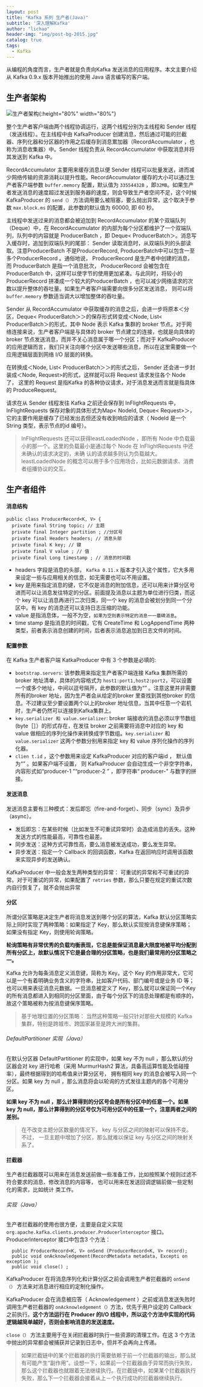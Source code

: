 ```yaml
---
layout: post
title: "Kafka 系列 生产者(Java)"
subtitle: '深入理解Kafka'
author: "lichao"
header-img: "img/post-bg-2015.jpg"
catalog: true
tags:
  - Kafka
---
```


从编程的角度而言，生产者就是负责向Kafka 发送消息的应用程序。本文主要介绍 从 Kafka 0.9.x 版本开始推出的使用 Java 语言编写的客户端。
## 生产者架构
![生产者架构](/img/mq/kafka/生产者架构.png){:height="80%" width="80%"}

整个生产者客户端由两个线程协调运行，这两个线程分别为主线程和 Sender 线程（发送线程）。在主线程中由 KafkaProducer 创建消息，然后通过可能的拦截器、序列化器和分区器的作用之后缓存到消息累加器（RecordAccumulator ，也称为消息收集器〉中。Sender 线程负责从 RecordAccumulator 中获取消息并将其发送到 Kafka 中。

RecordAccumulator 主要用来缓存消息以便 Sender 线程可以批量发送，进而减少网络传输的资源消耗以提升性能。RecordAccumulator 缓存的大小可以通过生产者客户端参数 ```buffer.memory``` 配置，默认值为 ```33554432B``` ，即```32MB```。如果生产者发送消息的速度超过发送到服务器的速度，则会导致生产者空间不足，这个时候 KafkaProducer 的 ```send（）``` 方法调用要么被阻塞，要么抛出异常，这个取决于参数 ```max.block.ms``` 的配置，此参数的默认值为 60000, 即 60 秒。

主线程中发送过来的消息都会被迫加到 RecordAccumulator 的某个双端队列（Deque）中，在 RecordAccumulator 的内部为每个分区都维护了一个双端队列，队列中的内容就是 ProducerBatch ，即 Deque< ProducerBatch＞。消息写入缓存时，追加到双端队列的尾部： Sender 读取消息时，从双端队列的头部读取。注意ProducerBatch 不是ProducerRecord, ProducerBatch中可以包含一至多个ProducerRecord 。通俗地说， ProducerRecord 是生产者中创建的消息，而 ProducerBatch 是指一个消息批次， ProducerRecord 会被包含在ProducerBatch 中，这样可以使字节的使用更加紧凑。与此同时，将较小的 ProducerRecord 拼凑成一个较大的ProducerBatch ，也可以减少网络请求的次数以提升整体的吞吐量。如果生产者客户端需要向很多分区发送消息， 则可以将 ```buffer.memory``` 参数适当调大以增加整体的吞吐量。

Sender 从 RecordAccumulator 中获取缓存的消息之后，会进一步将原本＜分区，Deque< ProducerBatch＞＞的保存形式转变成＜Node, List< ProducerBatch＞的形式，其中 Node 表示 Kafka 集群的 broker 节点。对于网络连接来说，生产者客户端是与具体的 broker 节点建立的连接，也就是向具体的 broker 节点发送消息，而并不关心消息属于哪一个分区；而对于 KafkaProducer 的应用逻辑而言，我们只关注向哪个分区中发送哪些消息，所以在这里需要做一个应用逻辑层面到网络 I/O 层面的转换。

在转换成＜Node, List< ProducerBatch＞＞的形式之后， Sender 还会进一步封装成＜Node, Request>的形式，这样就可以将 Request 请求发往各个 Node 了， 这里的 Request 是指Kafka 的各种协议请求，对于消息发送而言就是指具体的 ProduceRequest。

请求在从 Sender 线程发往 Kafka 之前还会保存到 InFlightRequests 中， InFlightRequests 保存对象的具体形式为Map< NodeId, Deque< Request>＞，它的主要作用是缓存了已经发出去但还没有收到响应的请求（ NodeId 是一个String 类型，表示节点的id 编号）。

> InFlightRequests 还可以获得leastLoadedNode ，即所有 Node 中负载最小的那一个。这里的负载最小是通过每个 Node 在 InFlightRequests 中还未确认的请求决定的，未确
认的请求越多则认为负载越大。leastLoadedNode 的概念可以用于多个应用场合，比如元数据请求、消费者组播协议的交互。

## 生产者组件
#### 消息结构
```
public class ProducerRecord<K, V> {
  private final String topic; // 主题
  private final Integer partition ; //分区号
  private final Headers headers; // 消息头部
  private final K key; // 键
  private final V value ; // 值
  private final Long timestamp ; // 消息的时间戳
```

* headers 字段是消息的头部， ```Kafka 0.11.x``` 版本才引入这个属性，它大多用来设定一些与应用相关的信息，如无需要也可以不用设置。
* key 是用来指定消息的键，它不仅是消息的附加信息，还可以用来计算分区号进而可以让消息发往特定的分区。前面提及消息以主题为单位进行归类，而这个 key 可以让消息再进行二次归类，同一个 key 的消息会被划分到同一个分区中。有 key 的消息还可以支持日志压缩的功能。
* value 是指消息体，一般不为空，```如果为空则表示特定的消息一一墓碑消息```。
* time stamp 是指消息的时间戳，它有 CreateTime 和 LogAppendTime 两种类型，前者表示消息创建的时间，后者表示消息追加到日志文件的时间。
#### 配置参数
在 Kafka 生产者客户端 KatkaProducer 中有 3 个参数是必填的:
* ```bootstrap.servers```: 该参数用来指定生产者客户端连接 Kafka 集群所需的 broker 地址清单，具体的内容格式为 ```host1:port1,host2:port2```，可以设置一个或多个地址，中间以逗号隔开，此参数的默认值为“” 。注意这里并非需要所有的broker 地址，因为生产者会从给定的broker 里查找到其他broker 的信息。不过建议至少要设置两个以上的broker 地址信息，当其中任意一个岩机时，生产者仍然可以连接到Kafka集群上。
* ```key.serializer 和 value.serializer```: broker 端接收的消息必须以字节数组(byte［］）的形式存在，在发往 broker 之前需要将消息中对应的 key 和 value 做相应的序列化操作来转换成字节数组。```key.serializer``` 和```value.serializer``` 这两个参数分别用来指定 key 和 value 序列化操作的序列化器。
* ```clien t.id``` ，这个参数用来设定 KafkaProducer 对应的客户端id ， 默认值为“” 。如果客户端不设置， 则 KafkaProducer 会自动生成一个非空字符串，内容形式如“producer-1 ”“producer-2 ” ，即字符串“ producer-"
与数字的拼接。

#### 发送消息
发送消息主要有三种模式：发后即忘（fire-and-forget）、同步（sync）及异步（async）。
* 发后即忘：在某些时候（比如发生不可重试异常时）会造成消息的丢失。这种发送方式的性能最高，可靠性也最差。
* 同步发送：这种方式可靠性高，要么消息被发送成功，要么发生异常。
* 异步发送：指定一个 Callback 的回调函数，Kafka 在返回响应时调用该函数来实现异步的发送确认。

KafkaProducer 中一般会发生两种类型的异常： 可重试的异常和不可重试的异常。对于可重试的异常，如果配置了 ```retries``` 参数，那么只要在规定的重试次数内自行恢复了，就不会抛出异常

#### 分区
所谓分区策略是决定生产者将消息发送到哪个分区的算法，Kafka 默认分区策略实际上同时实现了两种策略：如果指定了 Key，那么默认实现按消息键保序策略；如果没有指定 Key，则使用轮询策略。

**轮询策略有非常优秀的负载均衡表现，它总是能保证消息最大限度地被平均分配到所有分区上，故默认情况下它是最合理的分区策略，也是我们最常用的分区策略之一。**

Kafka 允许为每条消息定义消息键，简称为 Key。这个 Key 的作用非常大，它可以是一个有着明确业务含义的字符串，比如客户代码、部门编号或是业务 ID 等；也可以用来表征消息元数据。一旦消息被定义了 Key，那么就可以保证同一个Key 的所有消息都进入到相同的分区里面，由于每个分区下的消息处理都是有顺序的，故这个策略被称为按消息键保序策略。

> 基于地理位置的分区策略： 当然这种策略一般只针对那些大规模的 Kafka 集群，特别是跨城市、跨国家甚至是跨大洲的集群。
###### DefaultPartitioner 实现（Java）
在默认分区器 DefaultPartitioner 的实现中，如果 key 不为 null ，那么默认的分区器会对 key 进行哈希（采用 MurmurHash2 算法，具备高运算性能及低碰撞率），最终根据得到的哈希值来计算分区号， 拥有相同 key 的消息会被写入同一个分区。如果 key 为 null ，那么消息将会以轮询的方式发往主题内的各个可用分区。

**如果 key 不为 null ，那么计算得到的分区号会是所有分区中的任意一个。如果 key 为 null，那么计算得到的分区号仅为可用分区中的任意一个，注意两者之间的差别。**

> 在不改变主题分区数量的情况下， key 与分区之间的映射可以保持不变。不过， 一旦主题中增加了分区，那么就难以保证 key 与分区之间的映射关系了。

#### 拦截器
生产者拦截器既可以用来在消息发送前做一些准备工作，比如按照某个规则过滤不符合要求的消息、修改消息的内容等， 也可以用来在发送回调逻辑前做一些定制化的需求，比如统计
类工作。

###### 实现（Java）
生产者拦截器的使用也很方便，主要是自定义实现 ```org.apache.kafka.clients.producer.Producerlnterceptor``` 接口。ProducerInterceptor 接口中包含3 个方法：
```
  public ProducerRecord<K, V> onSend (ProducerRecord<K, V> record);
  public void onAcknowledgement(RecordMetadata metadata, Excepti on exception );
  public void close() ;
```
KafkaProducer 在将消息序列化和计算分区之前会调用生产者拦截器的 ```onSend（）``` 方法来对消息进行相应的定制化操作。

KafkaProducer 会在消息被应答（ Acknowledgement ）之前或消息发送失败时调用生产者拦截器的 ```onAcknowledgement（）```方法，优先于用户设定的 Callback 之前执行。**这个方法运行在 Producer 的I/O 线程中，所以这个方法中实现的代码逻辑越简单越好，否则会影响消息的发送速度。**

```close（）``` 方法主要用于在关闭拦截器时执行一些资源的清理工作。在这 3 个方法中抛出的异常都会被捕获并记录到日志中，但并不会再向上传递。

> 如果拦截链中的某个拦截器的执行需要依赖于前一个拦截器的输出，那么就有可能产生“副作用”。设想一下，如果前一个拦截器由于异常而执行失败，那么这个拦截器也就跟着无法继续执行。在拦截链中，如果某个拦截器执行失败，那么下一个拦截器会接着从上－个执行成功的拦截器继续执行。